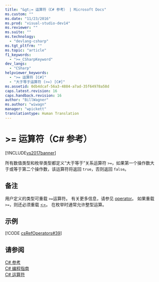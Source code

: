 ```yaml
---
title: "&gt;= 运算符（C# 参考） | Microsoft Docs"
ms.custom: ""
ms.date: "11/23/2016"
ms.prod: "visual-studio-dev14"
ms.reviewer: ""
ms.suite: ""
ms.technology: 
  - "devlang-csharp"
ms.tgt_pltfrm: ""
ms.topic: "article"
f1_keywords: 
  - ">=_CSharpKeyword"
dev_langs: 
  - "CSharp"
helpviewer_keywords: 
  - ">= 运算符 [C#]"
  - "大于等于运算符 (>=) [C#]"
ms.assetid: 0db4dcaf-56a3-4884-a7ad-35f64978a58d
caps.latest.revision: 16
caps.handback.revision: 16
author: "BillWagner"
ms.author: "wiwagn"
manager: "wpickett"
translationtype: Human Translation
---
```

# &gt;= 运算符（C# 参考）
[!INCLUDE[vs2017banner](../../../csharp/includes/vs2017banner.md)]

所有数值类型和枚举类型都定义“大于等于”关系运算符 `>=`，如果第一个操作数大于或等于第二个操作数，该运算符将返回 `true`，否则返回 `false`。  
  
## 备注  
 用户定义的类型可重载 `>=`运算符。  有关更多信息，请参见 [operator](../../../csharp/language-reference/keywords/operator.md)。  如果重载 `>=`，则还必须重载 [\<\=](../../../csharp/language-reference/operators/less-than-equal-operator.md)。  在枚举时通常允许整型运算。  
  
## 示例  
 [!CODE [csRefOperators#39](../CodeSnippet/VS_Snippets_VBCSharp/csrefOperators#39)]  
  
## 请参阅  
 [C\# 参考](../../../csharp/language-reference/index.md)   
 [C\# 编程指南](../../../csharp/programming-guide/index.md)   
 [C\# 运算符](../../../csharp/language-reference/operators/index.md)